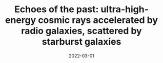 ---
title: "Echoes of the past: ultra-high-energy cosmic rays accelerated by radio galaxies, scattered by starburst galaxies"
collection: publications
permalink: /publication/2022-03-01-Echoes-of-the-past-ultra-high-energy-cosmic-rays-accelerated-by-radio-galaxies-scattered-by-starburst-galaxies
date: 2022-03-01
venue: 'MNRAS'
paperurl: 'https://ui.adsabs.harvard.edu/abs/2022MNRAS.511..448B'
citation: ' A. Bell,  J. Matthews, &quot;Echoes of the past: ultra-high-energy cosmic rays accelerated by radio galaxies, scattered by starburst galaxies.&quot; MNRAS, 2022.'
authors: 'A. Bell, <b>J. Matthews</b>, '
---
